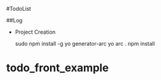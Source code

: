 #TodoList

##Log

- Project Creation

	sudo npm install -g yo generator-arc
	yo arc .
	npm install


# todo_front_example
